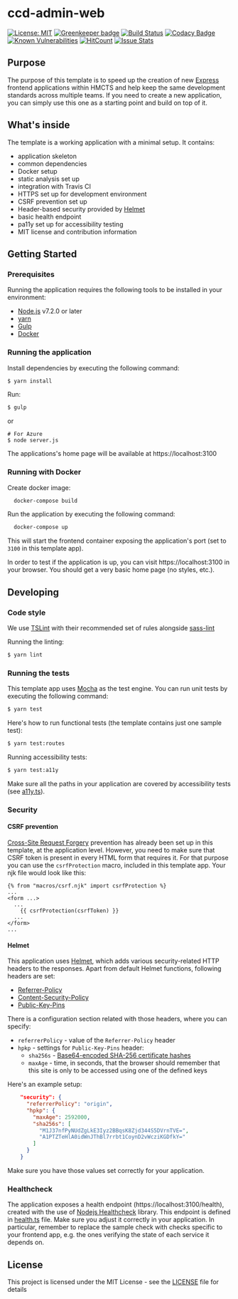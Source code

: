 # ccd-admin-web

[![License: MIT](https://img.shields.io/badge/License-MIT-yellow.svg)](https://opensource.org/licenses/MIT)
[![Greenkeeper badge](https://badges.greenkeeper.io/hmcts/ccd-admin-web.svg)](https://greenkeeper.io/)
[![Build Status](https://travis-ci.org/hmcts/ccd-admin-web.svg?branch=master)](https://travis-ci.org/hmcts/ccd-admin-web)
[![Codacy Badge](https://api.codacy.com/project/badge/Grade/5c0dfce11536414bb2e35ad15b010875)](https://www.codacy.com/app/adr1ancho/ccd-admin-web?utm_source=github.com&amp;utm_medium=referral&amp;utm_content=hmcts/ccd-admin-web&amp;utm_campaign=Badge_Grade)
[![Known Vulnerabilities](https://snyk.io/test/github/hmcts/ccd-admin-web/badge.svg)](https://snyk.io/test/github/hmcts/ccd-admin-web)
[![HitCount](http://hits.dwyl.io/hmcts/ccd-admin-web.svg)](#ccd-admin-web)
[![Issue Stats](http://issuestats.com/github/hmcts/ccd-admin-web/badge/pr)](http://issuestats.com/github/hmcts/ccd-admin-web)


## Purpose

The purpose of this template is to speed up the creation of new [Express](http://expressjs.com/) frontend
applications within HMCTS and help keep the same development standards across multiple teams.
If you need to create a new application, you can simply use this one as a starting point and build on top of it.

## What's inside

The template is a working application with a minimal setup. It contains:
  * application skeleton
  * common dependencies
  * Docker setup
  * static analysis set up
  * integration with Travis CI
  * HTTPS set up for development environment
  * CSRF prevention set up
  * Header-based security provided by [Helmet](https://helmetjs.github.io/)
  * basic health endpoint
  * pa11y set up for accessibility testing
  * MIT license and contribution information

## Getting Started

### Prerequisites

Running the application requires the following tools to be installed in your environment:

  * [Node.js](https://nodejs.org/) v7.2.0 or later
  * [yarn](https://yarnpkg.com/)
  * [Gulp](http://gulpjs.com/)
  * [Docker](https://www.docker.com)

### Running the application

Install dependencies by executing the following command:

 ```bash
$ yarn install
 ```

Run:

```bash
$ gulp
```

or
```
# For Azure
$ node server.js 
```

The applications's home page will be available at https://localhost:3100

### Running with Docker

Create docker image:

```bash
  docker-compose build
```

Run the application by executing the following command:

```bash
  docker-compose up
```

This will start the frontend container exposing the application's port
(set to `3100` in this template app).

In order to test if the application is up, you can visit https://localhost:3100 in your browser.
You should get a very basic home page (no styles, etc.).

## Developing

### Code style

We use [TSLint](https://palantir.github.io/tslint/) with their recommended set of rules
alongside [sass-lint](https://github.com/sasstools/sass-lint)

Running the linting:
```bash
$ yarn lint
```

### Running the tests

This template app uses [Mocha](https://mochajs.org/) as the test engine. You can run unit tests by executing
the following command:

```bash
$ yarn test
```

Here's how to run functional tests (the template contains just one sample test):

```bash
$ yarn test:routes
```

Running accessibility tests:

```bash
$ yarn test:a11y
```

Make sure all the paths in your application are covered by accessibility tests (see [a11y.ts](src/test/a11y/a11y.ts)).

### Security

#### CSRF prevention

[Cross-Site Request Forgery](https://github.com/pillarjs/understanding-csrf) prevention has already been
set up in this template, at the application level. However, you need to make sure that CSRF token
is present in every HTML form that requires it. For that purpose you can use the `csrfProtection` macro,
included in this template app. Your njk file would look like this:

```
{% from "macros/csrf.njk" import csrfProtection %}
...
<form ...>
  ...
    {{ csrfProtection(csrfToken) }}
  ...
</form>
...
```

#### Helmet

This application uses [Helmet](https://helmetjs.github.io/), which adds various security-related HTTP headers
to the responses. Apart from default Helmet functions, following headers are set:

* [Referrer-Policy](https://helmetjs.github.io/docs/referrer-policy/)
* [Content-Security-Policy](https://helmetjs.github.io/docs/csp/)
* [Public-Key-Pins](https://helmetjs.github.io/docs/hpkp/)

There is a configuration section related with those headers, where you can specify:
* `referrerPolicy` - value of the `Referrer-Policy` header
* `hpkp` - settings for `Public-Key-Pins` header:
  * `sha256s` - [Base64-encoded SHA-256 certificate hashes](https://developer.mozilla.org/en-US/docs/Web/HTTP/Public_Key_Pinning)
  * `maxAge` - time, in seconds, that the browser should remember that this site is only to be accessed using one
  of the defined keys

Here's an example setup:

```json
    "security": {
      "referrerPolicy": "origin",
      "hpkp": {
        "maxAge": 2592000,
        "sha256s": [
          "M1J37nfPyNUdZgLkE3Iyz2BBqsK8Zjd344S5DVrnTVE=",
          "A1PTZTeHlA0idWnJThBl7rrbt1CoynD2vWcziKGDfkY="
        ]
      }
    }
```

Make sure you have those values set correctly for your application.

### Healthcheck

The application exposes a health endpoint (https://localhost:3100/health), created with the use of
[Nodejs Healthcheck](https://github.com/hmcts/nodejs-healthcheck) library. This endpoint is defined
in [health.ts](src/main/routes/health.ts) file. Make sure you adjust it correctly in your application.
In particular, remember to replace the sample check with checks specific to your frontend app,
e.g. the ones verifying the state of each service it depends on.

## License

This project is licensed under the MIT License - see the [LICENSE](LICENSE) file for details

